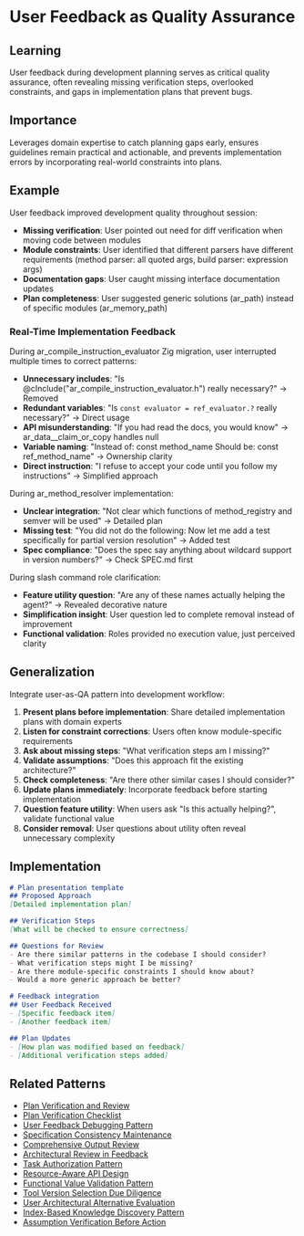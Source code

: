 # User Feedback as Quality Assurance

## Learning
User feedback during development planning serves as critical quality assurance, often revealing missing verification steps, overlooked constraints, and gaps in implementation plans that prevent bugs.

## Importance
Leverages domain expertise to catch planning gaps early, ensures guidelines remain practical and actionable, and prevents implementation errors by incorporating real-world constraints into plans.

## Example
User feedback improved development quality throughout session:
- **Missing verification**: User pointed out need for diff verification when moving code between modules
- **Module constraints**: User identified that different parsers have different requirements (method parser: all quoted args, build parser: expression args)
- **Documentation gaps**: User caught missing interface documentation updates
- **Plan completeness**: User suggested generic solutions (ar_path) instead of specific modules (ar_memory_path)

### Real-Time Implementation Feedback
During ar_compile_instruction_evaluator Zig migration, user interrupted multiple times to correct patterns:
- **Unnecessary includes**: "Is @cInclude("ar_compile_instruction_evaluator.h") really necessary?" → Removed
- **Redundant variables**: "Is `const evaluator = ref_evaluator.?` really necessary?" → Direct usage
- **API misunderstanding**: "If you had read the docs, you would know" → ar_data__claim_or_copy handles null
- **Variable naming**: "Instead of: const method_name Should be: const ref_method_name" → Ownership clarity
- **Direct instruction**: "I refuse to accept your code until you follow my instructions" → Simplified approach

During ar_method_resolver implementation:
- **Unclear integration**: "Not clear which functions of method_registry and semver will be used" → Detailed plan
- **Missing test**: "You did not do the following: Now let me add a test specifically for partial version resolution" → Added test
- **Spec compliance**: "Does the spec say anything about wildcard support in version numbers?" → Check SPEC.md first

During slash command role clarification:
- **Feature utility question**: "Are any of these names actually helping the agent?" → Revealed decorative nature
- **Simplification insight**: User question led to complete removal instead of improvement
- **Functional validation**: Roles provided no execution value, just perceived clarity

## Generalization
Integrate user-as-QA pattern into development workflow:
1. **Present plans before implementation**: Share detailed implementation plans with domain experts
2. **Listen for constraint corrections**: Users often know module-specific requirements
3. **Ask about missing steps**: "What verification steps am I missing?"
4. **Validate assumptions**: "Does this approach fit the existing architecture?"
5. **Check completeness**: "Are there other similar cases I should consider?"
6. **Update plans immediately**: Incorporate feedback before starting implementation
7. **Question feature utility**: When users ask "Is this actually helping?", validate functional value
8. **Consider removal**: User questions about utility often reveal unnecessary complexity

## Implementation
```markdown
# Plan presentation template
## Proposed Approach
[Detailed implementation plan]

## Verification Steps
[What will be checked to ensure correctness]

## Questions for Review
- Are there similar patterns in the codebase I should consider?
- What verification steps might I be missing?
- Are there module-specific constraints I should know about?
- Would a more generic approach be better?

# Feedback integration
## User Feedback Received
- [Specific feedback item]
- [Another feedback item]

## Plan Updates
- [How plan was modified based on feedback]
- [Additional verification steps added]
```

## Related Patterns
- [Plan Verification and Review](plan-verification-and-review.md)
- [Plan Verification Checklist](plan-verification-checklist.md)
- [User Feedback Debugging Pattern](user-feedback-debugging-pattern.md)
- [Specification Consistency Maintenance](specification-consistency-maintenance.md)
- [Comprehensive Output Review](comprehensive-output-review.md)
- [Architectural Review in Feedback](architectural-review-in-feedback.md)
- [Task Authorization Pattern](task-authorization-pattern.md)
- [Resource-Aware API Design](resource-aware-api-design.md)
- [Functional Value Validation Pattern](functional-value-validation-pattern.md)
- [Tool Version Selection Due Diligence](tool-version-selection-due-diligence.md)
- [User Architectural Alternative Evaluation](user-architectural-alternative-evaluation.md)
- [Index-Based Knowledge Discovery Pattern](index-based-knowledge-discovery-pattern.md)
- [Assumption Verification Before Action](assumption-verification-before-action.md)